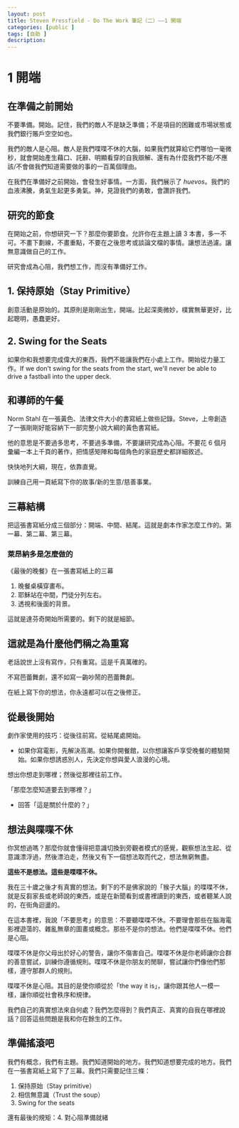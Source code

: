 ```yaml
---
layout: post
title: Steven Pressfield - Do The Work 筆記（二）——1 開端
categories: [public ]
tags: [自助 ]
description:
---
```


# 1 開端

## 在準備之前開始

不要準備。開始。記住，我們的敵人不是缺乏準備；不是項目的困難或市場狀態或我們銀行賬戶空空如也。

我們的敵人是心阻。敵人是我們喋喋不休的大腦，如果我們就算給它們哪怕一毫微秒，就會開始產生藉口、託辭、明顯看穿的自我辯解、還有為什麼我們不能/不應該/不會做我們知道需要做的事的一百萬個理由。

在我們在準備好之前開始，會發生好事情。一方面，我們展示了 *huevos*。我們的血液沸騰，勇氣生起更多勇氣。神，見證我們的勇敢，會讚許我們。

## 研究的節食

在開始之前，你想研究一下？那麼你要節食。允許你在主題上讀 3 本書，多一不可。不畫下劃線，不畫重點，不要在之後思考或談論文檔的事情。讓想法過濾。讓無意識做自己的工作。

研究會成為心阻，我們想工作，而沒有準備好工作。

## 1. 保持原始（Stay Primitive）

創意活動是原始的。其原則是剛剛出生，開端。比起深奧微妙，樸實無華更好，比起聰明，愚蠢更好。

## 2. Swing for the Seats

如果你和我想要完成偉大的東西，我們不能讓我們在小處上工作。開始從力量工作。If we don't swing for the seats from the start, we'll never be able to drive a fastball into the upper deck.

## 和導師的午餐

Norm Stahl 在一張黃色、法律文件大小的書寫紙上做些記錄。Steve，上帝創造了一張剛剛好能容納下一部完整小說大綱的黃色書寫紙。

他的意思是不要過多思考，不要過多準備，不要讓研究成為心阻。不要花 6 個月彙編一本上千頁的著作，把情感矩陣和每個角色的家庭歷史都詳細敘述。

快快地列大綱，現在，依靠直覺。

訓練自己用一頁紙寫下你的故事/新的生意/慈善事業。

## 三幕結構

把這張書寫紙分成三個部分：開端、中間、結尾。這就是劇本作家怎麼工作的。第一幕、第二幕、第三幕。

### 萊昂納多是怎麼做的

《最後的晚餐》在一張書寫紙上的三幕

1. 晚餐桌橫穿畫布。
2. 耶穌站在中間，門徒分列左右。
3. 透視和後面的背景。

這就是達芬奇開始所需要的。剩下的就是細節。

## 這就是為什麼他們稱之為重寫

老話說世上沒有寫作，只有重寫。這是千真萬確的。

不寫芭蕾舞劇，還不如寫一齣吵鬧的芭蕾舞劇。

在紙上寫下你的想法，你永遠都可以在之後修正。

## 從最後開始

劇作家使用的技巧：從後往前寫。從結尾處開始。

* 如果你寫電影，先解決高潮。如果你開餐館，以你想讓客戶享受晚餐的體驗開始。如果你想誘惑別人，先決定你想與愛人浪漫的心境。

想出你想走到哪裡；然後從那裡往前工作。

「那麼怎麼知道要去到哪裡？」

* 回答「這是關於什麼的？」

## 想法與喋喋不休

你冥想過嗎？那麼你就會懂得把意識切換到旁觀者模式的感覺，觀察想法生起、從意識漂浮過，然後漂泊走，然後又有下一個想法取而代之，想法無窮無盡。

**這些不是想法。這些是喋喋不休。**

我在三十歲之後才有真實的想法。剩下的不是佛家說的「猴子大腦」的喋喋不休，就是反芻家長或老師說的東西，或是在新聞看到或書裡讀到的東西，或者聽某人說的，在街角迴盪的。

在這本書裡，我說「不要思考」的意思：不要聽喋喋不休。不要理會那些在腦海電影裡遊蕩的、雜亂無章的圖畫或概念。那些不是你的想法。他們是喋喋不休。他們是心阻。

喋喋不休是你父母出於好心的警告，讓你不傷害自己。喋喋不休是你老師讓你合群的善意嘗試，訓練你遵循規則。喋喋不休是你朋友的閒聊，嘗試讓你們像他們那樣，遵守那群人的規則。

喋喋不休是心阻。其目的是使你順從於「the way it is」，讓你跟其他人一模一樣，讓你順從社會秩序和規律。

我們自己的真實想法來自何處？我們怎麼得到？我們真正、真實的自我在哪裡說話？回答這些問題是我和你在餘生的工作。

## 準備搖滾吧

我們有概念，我們有主題。我們知道開始的地方。我們知道想要完成的地方。我們在一張書寫紙上寫下了三幕。我們只需要記住三條：

1. 保持原始（Stay primitive）
2. 相信無意識（Trust the soup）
3. Swing for the seats

還有最後的規矩：4. 對心阻準備就緒

